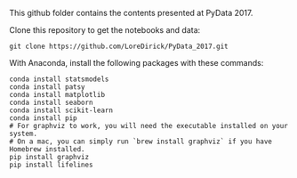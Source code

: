 This github folder contains the contents presented at PyData 2017.

Clone this repository to get the notebooks and data:

`git clone https://github.com/LoreDirick/PyData_2017.git`

With Anaconda, install the following packages with these commands:

```
conda install statsmodels
conda install patsy
conda install matplotlib
conda install seaborn
conda install scikit-learn
conda install pip
# For graphviz to work, you will need the executable installed on your system.
# On a mac, you can simply run `brew install graphviz` if you have Homebrew installed.
pip install graphviz
pip install lifelines
```
